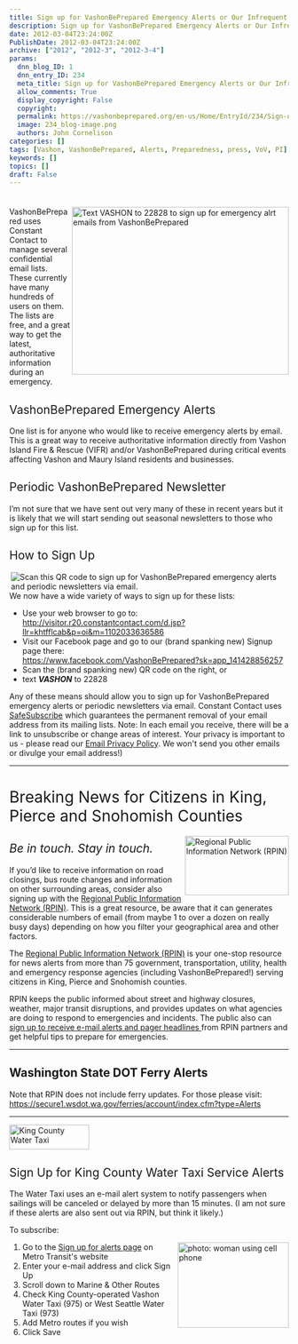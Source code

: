 ```yaml
---
title: Sign up for VashonBePrepared Emergency Alerts or Our Infrequent Newsletters
description: Sign up for VashonBePrepared Emergency Alerts or Our Infrequent Newsletters
date: 2012-03-04T23:24:00Z
PublishDate: 2012-03-04T23:24:00Z
archive: ["2012", "2012-3", "2012-3-4"]
params:
  dnn_blog_ID: 1
  dnn_entry_ID: 234
  meta_title: Sign up for VashonBePrepared Emergency Alerts or Our Infrequent Newsletters
  allow_comments: True
  display_copyright: False
  copyright:
  permalink: https://vashonbeprepared.org/en-us/Home/EntryId/234/Sign-up-for-VashonBePrepared-Emergency-Alerts-or-Our-Infrequent-Newsletters
  image: 234_blog-image.png
  authors: John Cornelison
categories: []
tags: [Vashon, VashonBePrepared, Alerts, Preparedness, press, VoV, PI]
keywords: []
topics: []
draft: False
---
```


<div class="wlWriterHeaderFooter" style="padding-bottom: 4px; margin: 0px; padding-left: 0px; padding-right: 0px; float: none; padding-top: 4px;"> </div>
<p><span style="font-weight: normal;"><img width="391" height="302" align="right" style="display: inline; float: right;" alt="Text VASHON to 22828 to sign up for emergency alrt emails from VashonBePrepared" src="/portals/1/Graphics/WebSite/Text22828.jpg" /></span>VashonBePrepared uses Constant Contact to manage several confidential email lists. These currently have many hundreds of users on them. The lists are free, and a great way to get the latest, authoritative information during an emergency.</p>
<h2><span style="font-weight: normal;">VashonBePrepared </span><span style="font-weight: normal;">Emergency Alerts</span></h2>
<p>One list is for anyone who would like to receive emergency alerts by email. This is a great way to receive authoritative information directly from Vashon Island Fire &amp; Rescue (VIFR) and/or VashonBePrepared during critical events affecting Vashon and Maury Island residents and businesses.</p>
<h2><span style="font-weight: normal;">Periodic VashonBePrepared Newsletter</span></h2>
<p>I&rsquo;m not sure that we have sent out very many of these in recent years but it is likely that we will start sending out seasonal newsletters to those who sign up for this list.</p>
<h2><span style="font-weight: normal;">How to Sign Up</span></h2>
<p><span style="font-weight: normal;"><img align="right" style="display: inline; float: right;" alt="Scan this QR code to sign up for VashonBePrepared emergency alerts and periodic newsletters via email." src="/portals/1/Graphics/WebSite/ConstantContactQR.png" /></span>We now have a wide variety of ways to sign up for these lists:</p>
<ul>
    <li>Use your web browser to go to: <br />
    <a href="http://visitor.r20.constantcontact.com/d.jsp?llr=khtfflcab&amp;p=oi&amp;m=1102033636586" title="http://visitor.r20.constantcontact.com/d.jsp?llr=khtfflcab&amp;p=oi&amp;m=1102033636586">http://visitor.r20.constantcontact.com/d.jsp?llr=khtfflcab&amp;p=oi&amp;m=1102033636586</a> </li>
    <li>Visit our Facebook page and go to our (brand spanking new) Signup page there: <br />
    <a href="https://www.facebook.com/VashonBePrepared?sk=app_141428856257" title="https://www.facebook.com/VashonBePrepared?sk=app_141428856257">https://www.facebook.com/VashonBePrepared?sk=app_141428856257</a> </li>
    <li>Scan the (brand spanking new) QR code on the right, or </li>
    <li>text <em><strong>VASHON</strong></em> to 22828 </li>
</ul>
<p>Any of these means should allow you to sign up for VashonBePrepared emergency alerts or periodic newsletters via email. Constant Contact uses <a href="http://www.constantcontact.com/safesubscribe.jsp">SafeSubscribe</a> which guarantees the permanent removal of your email address from its mailing lists. Note: In each email you receive, there will be a link to unsubscribe or change areas of interest. Your privacy is important to us - please read our <a href="http://ui.constantcontact.com/roving/CCPrivacyPolicy.jsp">Email Privacy Policy</a>. We won't send you other emails or divulge your email address!) <img alt="" width="168" height="14" src="https://imgssl.constantcontact.com/ui/images1/safe_subscribe_logo.gif" /></p>
<hr />
<h1><span style="font-weight: normal;">Breaking News for Citizens in King, Pierce and Snohomish Counties</span></h1>
<a href="http://www.rpin.org/"><img width="187" height="107" align="right" style="display: inline; float: right;" alt="Regional Public Information Network (RPIN)" src="/portals/1/Graphics/WebSite/RPINLogo.gif" /></a>
<h2><em><span style="font-weight: normal;">Be in touch. Stay in touch.</span></em></h2>
<p>If you&rsquo;d like to receive information on road closings, bus route changes and information on other surrounding areas, consider also signing up with the <a href="http://www.rpin.org/">Regional Public Information Network (RPIN)</a>. This is a great resource, be aware that it can generates considerable numbers of email (from maybe 1 to over a dozen on really busy days) depending on how you filter your geographical area and other factors.</p>
<p>The <a href="http://www.rpin.org/">Regional Public Information Network (RPIN)</a> is your one-stop resource for news alerts from more than 75 government, transportation, utility, health and emergency response agencies (including VashonBePrepared!) serving citizens in King, Pierce and Snohomish counties.</p>
<p>RPIN keeps the public informed about street and highway closures, weather, major transit disruptions, and provides updates on what agencies are doing to respond to emergencies and incidents. The public also can <a href="http://www.rpin.org/">sign up to receive e-mail alerts and pager headlines </a>from RPIN partners and get helpful tips to prepare for emergencies.</p>
<hr />
<h2><img alt="" align="right" style="display: inline; float: right;" src="http://www.wsdot.wa.gov/ferries/Image/home_page_images/Rhody2.jpg" />Washington State DOT Ferry Alerts</h2>
<p>Note that RPIN does not include ferry updates. For those please visit: <br />
<a href="https://secure1.wsdot.wa.gov/ferries/account/index.cfm?type=Alerts" title="https://secure1.wsdot.wa.gov/ferries/account/index.cfm?type=Alerts">https://secure1.wsdot.wa.gov/ferries/account/index.cfm?type=Alerts</a></p>
<hr />
<p><a href="http://www.kingcounty.gov/transportation/kcdot/WaterTaxi.aspx"><img width="144" height="45" alt="King County Water Taxi" src="http://www.kingcounty.gov/transportation/kcdot/~/media/transportation/kcdot/WaterTaxi/WaterTaxiLogo2in.ashx" /></a></p>
<h2><span style="font-weight: normal;">Sign Up for King County Water Taxi Service Alerts</span></h2>
<p>The Water Taxi uses an e-mail alert system to notify passengers when sailings will be canceled or delayed by more than 15 minutes. (I am not sure if these alerts are also sent out via RPIN, but think it likely.)</p>
<p>To subscribe:</p>
<ol>
    <li><img width="200" height="154" align="right" style="display: inline; float: right;" alt="photo: woman using cell phone" src="http://www.kingcounty.gov/transportation/kcdot/~/media/transportation/kcdot/WaterTaxi/cellphone_user.ashx" />Go to the <a href="http://metro.kingcounty.gov/signup/index.html">Sign up for alerts page</a> on Metro Transit's website </li>
    <li>Enter your e-mail address and click Sign Up </li>
    <li>Scroll down to Marine &amp; Other Routes </li>
    <li>Check King County-operated Vashon Water Taxi (975) or West Seattle Water Taxi (973) </li>
    <li>Add Metro routes if you wish </li>
    <li>Click Save </li>
</ol>
